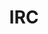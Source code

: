 ---
layout: tag-list
type: tag
title: IRC
slug: IRC
category: HTB
sidebar: false
description: >
 
---